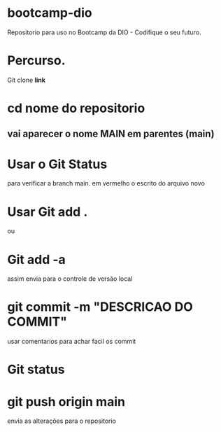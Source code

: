 # bootcamp-dio
Repositorio para uso no Bootcamp da DIO - Codifique o seu futuro.


# Percurso. 
Git clone **link**

# cd **nome do repositorio**

## vai aparecer o nome MAIN em parentes **(main)**

# Usar o Git Status 
para verificar a branch main.
em vermelho o escrito do arquivo novo 


# Usar Git add . 
ou 
# Git add -a
assim envia para o controle de versão local

# git commit -m "DESCRICAO DO COMMIT"
usar comentarios para achar facil os commit

# Git status

# git push origin main
envia as alterações para o repositorio